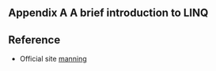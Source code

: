 
## Appendix A A brief introduction to LINQ

## Reference
- Official site [manning](https://www.manning.com/books/entity-framework-core-in-action-second-edition)